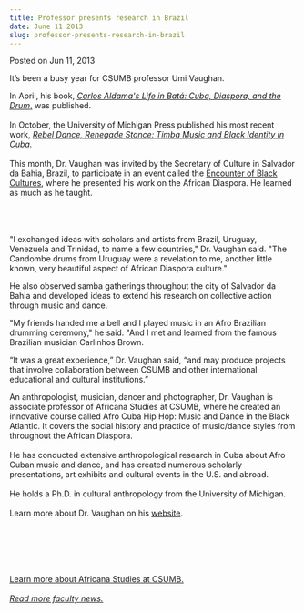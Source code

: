 ```yaml
---
title: Professor presents research in Brazil
date: June 11 2013
slug: professor-presents-research-in-brazil
---
```


 



<span class="date">Posted on Jun 11, 2013    </span>
<p>It&#x2019;s been a busy year for CSUMB professor Umi Vaughan.</p>
<p>In April, his book, <a href="../../mar/15/new-book-traces-history-bata%CC%81-drumming.html" rel="nofollow"><em>Carlos Aldama&apos;s Life in Bat&#xE1;: Cuba, Diaspora,
and the Drum</em>,</a> was published.<br>
<br>
In October, the University of Michigan Press published his most
recent work, <a href="https://www.press.umich.edu/titleDetailDesc.do?id=3355867" rel="nofollow"><em>Rebel Dance, Renegade Stance: Timba Music and Black
Identity in Cuba.</em></a><br>
<br>
This month, Dr. Vaughan was invited by the Secretary of Culture in
Salvador da Bahia, Brazil, to participate in an event called
the&#xA0;<a href="https://www.pelourinho.ba.gov.br/2012/11/programacao-do-i-encontro-de-culturas-negras.html" rel="nofollow">Encounter of Black Cultures</a>, where he presented
his work on the African Diaspora. He learned as much as he
taught.</br></br></br></br></p>
<p>&quot;I exchanged ideas with scholars and artists from Brazil,
Uruguay, Venezuela and Trinidad, to name a few countries,&quot; Dr.
Vaughan said. &quot;The Candombe drums from Uruguay were a revelation to
me, another little known, very beautiful aspect of African Diaspora
culture.&quot;</p>
<p>He also observed samba gatherings throughout the city of
Salvador da Bahia and developed ideas to extend his research on
collective action through music and dance.</p>
<p>&quot;My friends handed me a bell and I played music in an Afro
Brazilian drumming ceremony,&quot; he said. &quot;And I met and learned from
the famous Brazilian musician Carlinhos Brown.</p>
<p>&#x201C;It was a great experience,&#x201D; Dr. Vaughan said, &#x201C;and may produce
projects that involve collaboration between CSUMB and other
international educational and cultural institutions.&#x201D;</p>
<p>An anthropologist, musician, dancer and photographer, Dr.
Vaughan is associate professor of Africana Studies at CSUMB, where
he created an innovative course called Afro Cuba Hip Hop: Music and
Dance in the Black Atlantic. It covers the social history and
practice of music/dance styles from throughout the African
Diaspora.<br>
<br>
He has conducted extensive anthropological research in Cuba about
Afro Cuban music and dance, and has created numerous scholarly
presentations, art exhibits and cultural events in the U.S. and
abroad.<br>
<br>
He holds a Ph.D. in cultural anthropology from the University of
Michigan.<br>
<br>
Learn more about Dr. Vaughan on his <a href="https://umiart.com/" rel="nofollow">website</a>.</br></br></br></br></br></br></p>
<p><a href="https://hcom.csumb.edu/africana-studies" rel="nofollow">Learn more about Africana Studies at CSUMB.</a><br>
<br>
<a href="../25/faculty-highlights.html" rel="nofollow"><em>Read
more faculty news.</em></a><br>
&#xA0;</br></br></br></p>





```
